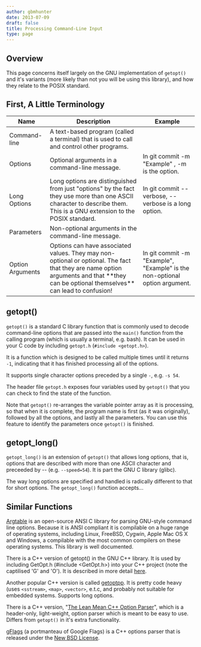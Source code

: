 ```yaml
---
author: gbmhunter
date: 2013-07-09
draft: false
title: Processing Command-Line Input
type: page
---
```


## Overview

This page concerns itself largely on the GNU implementation of `getopt()` and it's variants (more likely than not you will be using this library), and how they relate to the POSIX standard.

## First, A Little Terminology

<table>
  <thead>
    <tr>
      <th>Name</th>
      <th>Description</th>
  <th>Example</th>
    </tr>
  </thead>
  <tbody>
    <tr>
      <td>Command-line</td>
      <td>A text-based program (called a terminal) that is used to call and control other programs.</td>
      <td></td>
    </tr>
    <tr>
      <td>Options</td>
      <td>Optional arguments in a command-line message.</td>
      <td>In git commit -m "Example" , -m is the option.</td>
    </tr>
    <tr>
      <td>Long Options</td>
      <td>Long options are distinguished from just "options" by the fact they use more than one ASCII character to describe them. This is a GNU extension to the POSIX standard.</td>
      <td>In git commit --verbose, --verbose is a long option.</td>
    </tr>
    <tr>
      <td>Parameters</td>
      <td>Non-optional arguments in the command-line message.</td>
      <td></td>
    </tr>
    <tr>
      <td>Option Arguments</td>
      <td>Options can have associated values. They may non-optional or optional. The fact that they are name option arguments and that **they can be optional themselves** can lead to confusion!</td>
      <td>In git commit -m "Example", "Example" is the non-optional option argument.</td>
    </tr>
  </tbody>
</table>

## getopt()

`getopt()` is a standard C library function that is commonly used to decode command-line options that are passed into the `main()` function from the calling program (which is usually a terminal, e.g. bash). It can be used in your C code by including `getopt.h` (`#include <getopt.h>`).

It is a function which is designed to be called multiple times until it returns `-1`, indicating that it has finished processing all of the options.

It supports single character options preceded by a single `-`, e.g. `-s 54`.

The header file `getopt.h` exposes four variables used by `getopt()` that you can check to find the state of the function.

Note that `getopt()` re-arranges the variable pointer array as it is processing, so that when it is complete, the program name is first (as it was originally), followed by all the options, and lastly all the parameters. You can use this feature to identify the parameters once `getopt()` is finished.

## getopt_long()

`getopt_long()` is an extension of `getopt()` that allows long options, that is, options that are described with more than one ASCII character and preceeded by -- (e.g. `--speed=54`). It is part the GNU C library (glibc).

The way long options are specified and handled is radically different to that for short options. The `getopt_long()` function accepts...

## Similar Functions

[Argtable](http://argtable.sourceforge.net/) is an open-source ANSI C library for parsing GNU-style command line options. Because it is ANSI compliant it is compilable on a huge range of operating systems, including Linux, FreeBSD, Cygwin, Apple Mac OS X and Windows, a compilable with the most common compilers on these operating systems. This library is well documented.

There is a C++ version of getopt() in the GNU C++ library. It is used by including GetOpt.h (#include <GetOpt.h>) into your C++ project (note the captilised 'G' and 'O'). It is described in more detail [here](http://www.chemie.fu-berlin.de/chemnet/use/info/libgpp/libgpp_39.html).

Another popular C++ version is called [getoptpp](https://code.google.com/p/getoptpp/source/checkout). It is pretty code heavy (uses `<sstream>`, `<map>`, `<vector>`, e.t.c, and probably not suitable for embedded systems. Supports long options.

There is a C++ version, "[The Lean Mean C++ Option Parser](http://optionparser.sourceforge.net/)", which is a header-only, light-weight, option parser which is meant to be easy to use. Differs from `getopt()` in it's extra functionality.

[gFlags](https://code.google.com/p/gflags/?redir=1) (a portmanteau of Google Flags) is a C++ options parser that is released under the [New BSD License](http://opensource.org/licenses/BSD-3-Clause).
